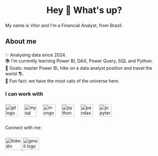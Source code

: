 <h1 align="center">Hey 👋 What's up?</h1>

###

<p align="left">My name is Vitor and I'm a Financial Analyst, from Brazil.</p>

###

<h2 align="left">About me</h2>

###

<p align="left">✨ Analysing data since 2024.<br>📚 I'm currently learning Power BI, DAX, Power Query, SQL and Python.<br>🎯 Goals: master Power BI, hike on a data analyst position and travel the world 🌎.<br>🎲 Fun fact: we have the most cats of the universe here.</p>

###

<h3 align="left">I can work with</h3>

###

<div align="left">
  <img src="https://cdn.jsdelivr.net/gh/devicons/devicon/icons/git/git-original.svg" height="40" alt="git logo"  />
  <img width="12" />
  <img src="https://cdn.jsdelivr.net/gh/devicons/devicon/icons/mysql/mysql-original.svg" height="40" alt="mysql logo"  />
  <img width="12" />
  <img src="https://cdn.jsdelivr.net/gh/devicons/devicon/icons/mongodb/mongodb-original.svg" height="40" alt="mongodb logo"  />
  <img width="12" />
  <img src="https://cdn.jsdelivr.net/gh/devicons/devicon/icons/python/python-original.svg" height="40" alt="python logo"  />
  <img width="12" />
  <img src="https://cdn.jsdelivr.net/gh/devicons/devicon/icons/pandas/pandas-original.svg" height="40" alt="pandas logo"  />
  <img width="12" />
  <img src="https://cdn.jsdelivr.net/gh/devicons/devicon/icons/jupyter/jupyter-original.svg" height="40" alt="jupyter logo"  />
</div>

###

<p align="left">Connect with me:</p>

###

<div align="left">
  <a href="https://www.linkedin.com/in/vitor-fdelfino/?locale=en_US" target="_blank">
    <img src="https://raw.githubusercontent.com/maurodesouza/profile-readme-generator/master/src/assets/icons/social/linkedin/default.svg" width="52" height="40" alt="linkedin logo"  />
  </a>
  <a href="mailto:vtr.fdelfino@gmail.com" target="_blank">
    <img src="https://raw.githubusercontent.com/maurodesouza/profile-readme-generator/master/src/assets/icons/social/gmail/default.svg" width="52" height="40" alt="gmail logo"  />
  </a>
</div>

###
